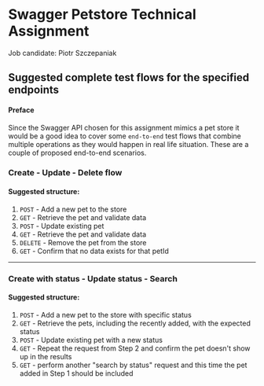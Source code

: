 # Swagger Petstore Technical Assignment
Job candidate: Piotr Szczepaniak

## Suggested complete test flows for the specified endpoints

#### Preface

Since the Swagger API chosen for this assignment mimics a pet store it would be a good idea to cover some `end-to-end` test flows that combine multiple operations as they would happen in real life situation. These are a couple of proposed end-to-end scenarios.


### Create - Update - Delete flow

#### Suggested structure:
1. `POST` - Add a new pet to the store
2. `GET` - Retrieve the pet and validate data
3. `POST` - Update existing pet
4. `GET` - Retrieve the pet and validate data
5. `DELETE` - Remove the pet from the store
6. `GET` - Confirm that no data exists for that petId

***

### Create with status - Update status - Search
#### Suggested structure:
1. `POST` - Add a new pet to the store with specific status
2. `GET` - Retrieve the pets, including the recently added, with the expected status
3. `POST` - Update existing pet with a new status
4. `GET` - Repeat the request  from Step 2 and confirm the pet doesn't show up in the results
5. `GET` - perform another "search by status" request and this time the pet added in Step 1 should be included
